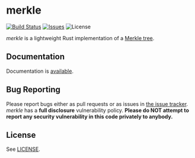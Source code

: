 # merkle

[![Build Status](https://travis-ci.org/sitano/merkle.svg?branch=master&style=flat)](https://travis-ci.org/sitano/merkle)
[![Issues](http://img.shields.io/github/issues/sitano/merkle.svg?style=flat)](https://github.com/sitano/merkle/issues)
![License](https://img.shields.io/badge/license-bsd3-brightgreen.svg?style=flat)

*merkle* is a lightweight Rust implementation of a [Merkle tree](https://en.wikipedia.org/wiki/Merkle_tree).

## Documentation

Documentation is [available](https://sitano.github.io/merkle/merkle/index.html).

## Bug Reporting

Please report bugs either as pull requests or as issues in [the issue
tracker](https://github.com/sitano/merkle). *merkle* has a
**full disclosure** vulnerability policy. **Please do NOT attempt to report
any security vulnerability in this code privately to anybody.**

## License

See [LICENSE](LICENSE).
